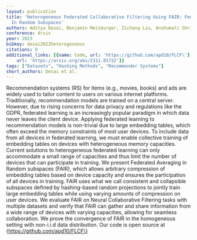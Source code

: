 ```yaml
---
layout: publication
title: 'Heterogeneous Federated Collaborative Filtering Using FAIR: Federated Averaging
  In Random Subspaces'
authors: Aditya Desai, Benjamin Meisburger, Zichang Liu, Anshumali Shrivastava
conference: Arxiv
year: 2023
bibkey: desai2023heterogeneous
citations: 0
additional_links: [{name: Code, url: 'https://github.com/apd10/FLCF\'}, {name: Paper,
    url: 'https://arxiv.org/abs/2311.01722'}]
tags: ["Datasets", "Hashing Methods", "Recommender Systems"]
short_authors: Desai et al.
---
```

Recommendation systems (RS) for items (e.g., movies, books) and ads are
widely used to tailor content to users on various internet platforms.
Traditionally, recommendation models are trained on a central server. However,
due to rising concerns for data privacy and regulations like the GDPR,
federated learning is an increasingly popular paradigm in which data never
leaves the client device. Applying federated learning to recommendation models
is non-trivial due to large embedding tables, which often exceed the memory
constraints of most user devices. To include data from all devices in federated
learning, we must enable collective training of embedding tables on devices
with heterogeneous memory capacities. Current solutions to heterogeneous
federated learning can only accommodate a small range of capacities and thus
limit the number of devices that can participate in training. We present
Federated Averaging in Random subspaces (FAIR), which allows arbitrary
compression of embedding tables based on device capacity and ensures the
participation of all devices in training. FAIR uses what we call consistent and
collapsible subspaces defined by hashing-based random projections to jointly
train large embedding tables while using varying amounts of compression on user
devices. We evaluate FAIR on Neural Collaborative Filtering tasks with multiple
datasets and verify that FAIR can gather and share information from a wide
range of devices with varying capacities, allowing for seamless collaboration.
We prove the convergence of FAIR in the homogeneous setting with non-i.i.d data
distribution. Our code is open source at \{https://github.com/apd10/FLCF\}